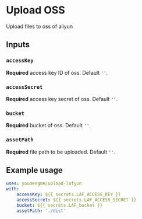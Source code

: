 # Upload OSS

Upload files to oss of aliyun

## Inputs

### `accessKey`

**Required** access key ID of oss. Default `''`.

### `accessSecret`

**Required** access key secret of oss. Default `''`.

### `bucket`

**Required** bucket of oss. Default `''`.

### `assetPath`

**Required** file path to be uploaded. Default `''`.

## Example usage

```yaml
uses: youmengme/upload-lafyun
with:
    accessKey: ${{ secrets.LAF_ACCESS_KEY }}
    accessSecret: ${{ secrets.LAF_ACCESS_SECRET }}
    bucket: ${{ secrets.LAF_bucket }}
    assetPath: './dist'
```
